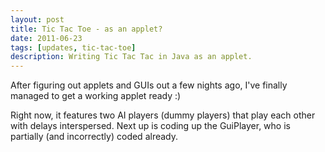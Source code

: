 ```yaml
---
layout: post
title: Tic Tac Toe - as an applet?
date: 2011-06-23
tags: [updates, tic-tac-toe]
description: Writing Tic Tac Tac in Java as an applet.
---
```


After figuring out applets and GUIs out a few nights ago, I've finally managed to get a working applet ready :)

Right now, it features two AI players (dummy players) that play each other with delays interspersed. Next up is coding up the GuiPlayer, who is partially (and incorrectly) coded already.